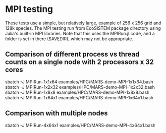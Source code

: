 # MPI testing

These tests use a simple, but relatively large, example of 256 x 256 grid
and 128k species. The MPI testing run from EcoSISTEM package directory using
Julia's built-in MPI libraries. Note that this uses the MPIRun.jl code, and
a folder is set in there (SAVEDIR), which may not be appropriate.

## Comparison of different process vs thread counts on a single node with 2 processors x 32 cores

sbatch -J MPIRun-1x1x64 examples/HPC/MARS-demo-MPI-1x1x64.bash
sbatch -J MPIRun-1x2x32 examples/HPC/MARS-demo-MPI-1x2x32.bash
sbatch -J MPIRun-1x8x8 examples/HPC/MARS-demo-MPI-1x8x8.bash
sbatch -J MPIRun-1x64x1 examples/HPC/MARS-demo-MPI-1x64x1.bash

## Comparison with multiple nodes

sbatch -J MPIRun-4x64x1 examples/HPC/MARS-demo-MPI-4x64x1.bash
